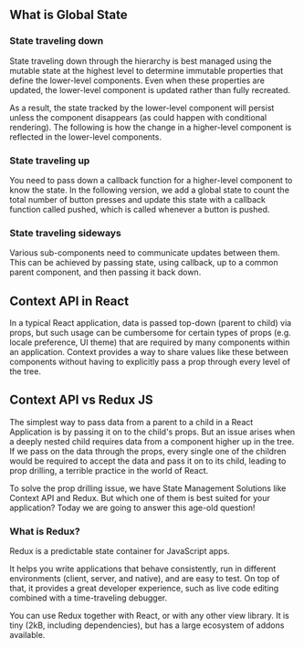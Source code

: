 ## What is Global State

### State traveling down

State traveling down through the hierarchy is best managed using the mutable state at the highest level to determine immutable properties that define the lower-level 
components. Even when these properties are updated, the lower-level component is updated rather than fully recreated.

As a result, the state tracked by the lower-level component will persist unless the component disappears (as could happen with conditional rendering). The following is
how the change in a higher-level component is reflected in the lower-level components.

### State traveling up

You need to pass down a callback function for a higher-level component to know the state. In the following version, we add a global state to count the total number of 
button presses and update this state with a callback function called pushed, which is called whenever a button is pushed.

### State traveling sideways

Various sub-components need to communicate updates between them. This can be achieved by passing state, using callback, up to a common parent component, and then 
passing it back down.

## Context API in React 

In a typical React application, data is passed top-down (parent to child) via props, but such usage can be cumbersome for certain types of props (e.g. locale 
preference, UI theme) that are required by many components within an application. Context provides a way to share values like these between components without having 
to explicitly pass a prop through every level of the tree.

## Context API vs Redux JS

The simplest way to pass data from a parent to a child in a React Application is by passing it on to the child's props. But an issue arises when a deeply nested child
requires data from a component higher up in the tree. If we pass on the data through the props, every single one of the children would be required to accept the data 
and pass it on to its child, leading to prop drilling, a terrible practice in the world of React.

To solve the prop drilling issue, we have State Management Solutions like Context API and Redux. But which one of them is best suited for your application? Today we
are going to answer this age-old question!

### What is Redux?

Redux is a predictable state container for JavaScript apps.

It helps you write applications that behave consistently, run in different environments (client, server, and native), and are easy to test. On top of that, it 
provides a great developer experience, such as live code editing combined with a time-traveling debugger.

You can use Redux together with React, or with any other view library. It is tiny (2kB, including dependencies), but has a large ecosystem of addons available.
